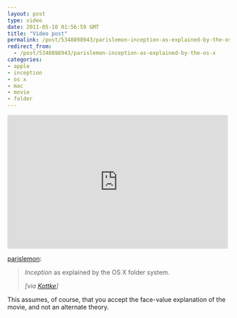 ```yaml
---
layout: post
type: video
date: 2011-05-10 01:56:59 GMT
title: "Video post"
permalink: /post/5348898943/parislemon-inception-as-explained-by-the-os-x
redirect_from: 
  - /post/5348898943/parislemon-inception-as-explained-by-the-os-x
categories:
- apple
- inception
- os x
- mac
- movie
- folder
---
```

<iframe src="https://player.vimeo.com/video/23066787?h=b096584a3d&amp;title=0&amp;byline=0&amp;portrait=0&amp;app_id=122963" width="500" height="304" frameborder="0" allow="autoplay; fullscreen; picture-in-picture" allowfullscreen title="INCEPTION_FOLDER"></iframe>

<p><a href="http://parislemon.com/post/5339643445" class="tumblr_blog">parislemon</a>:</p>

<blockquote><p><em>Inception</em> as explained by the OS X folder system. </p>
<p><em>[via <a href="http://kottke.org/11/05/os-x-inception">Kottke</a>]</em></p></blockquote>
This assumes, of course, that you accept the face-value explanation of the movie, and not an alternate theory.